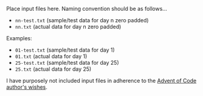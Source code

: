Place input files here.  Naming convention should be as follows...

- `nn-test.txt` (sample/test data for day n zero padded)
- `nn.txt` (actual data for day n zero padded)

Examples:

- `01-test.txt` (sample/test data for day 1)
- `01.txt` (actual data for day 1)
- `25-test.txt` (sample/test data for day 25)
- `25.txt` (actual data for day 25)

I have purposely not included input files in adherence to the [Advent of Code author's wishes](https://adventofcode.com/2024/about#:~:text=Can%20I%20copy,it%20something%20similar.).
